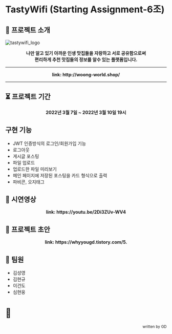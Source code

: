 # TastyWifi (Starting Assignment-6조) 

## 👋 프로젝트 소개
![tastywifi_logo](https://user-images.githubusercontent.com/48950985/157502259-56ec332d-4452-4dac-9c5e-3d6385a025cf.png)
  
  <div align=center><strong>
나만 알고 있기 아까운 인생 맛집들을 자랑하고 서로 공유함으로써<br>
편리하게 추천 맛집들의 정보를 알수 있는 플랫폼입니다. 
  <hr> link: http://woong-world.shop/ </hr>
  </strong></div>
  <hr></hr>
  
  
## ⏳ 프로젝트 기간
  <div align=center><strong>2022년 3월 7일 ~ 2022년 3월 10일 19시 </strong></div>
  
## 구현 기능
 - JWT 인증방식의 로그인/회원가입 기능
 - 로그아웃
 - 게시글 포스팅
 - 파일 업로드
 - 업로드한 파일 미리보기
 - 메인 페이지에 저장된 포스팅을 카드 형식으로 출력
 - 파비콘, 오지태그
  
## 🎥 시연영상
<div align=center><strong> link: https://youtu.be/2Di3ZUv-WV4</strong></div>

  
## 🌱 프로젝트 초안
<div align=center><strong> link: https://whyyougd.tistory.com/5.</strong></div>


## 👫 팀원
- 김성영
- 김현규
- 이건도 
- 심현웅

# 🚩
<div align=right><small>written by GD</small></div>
